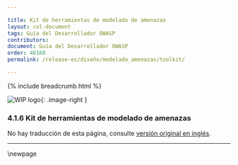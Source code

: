 ```yaml
---

title: Kit de herramientas de modelado de amenazas
layout: col-document
tags: Guía del Desarrollador OWASP
contributors:
document: Guía del Desarrollador OWASP
order: 46160
permalink: /release-es/diseño/modelado_amenazas/toolkit/

---
```


{% include breadcrumb.html %}

<style type="text/css">
.image-right {
  height: 180px;
  display: block;
  margin-left: auto;
  margin-right: auto;
  float: right;
}
</style>

![WIP logo](../../../assets/images/dg_wip.png "Trabajo en curso"){: .image-right }

### 4.1.6 Kit de herramientas de modelado de amenazas

No hay traducción de esta página, consulte [versión original en inglés][release060106].

----

[release060106]: https://github.com/OWASP/www-project-developer-guide/blob/main/release/06-design/01-threat-modeling/06-toolkit.md

\newpage
